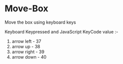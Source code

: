 # Move-Box
Move the box using keyboard keys

Keyboard Keypressed and JavaScript KeyCode value :-
1. arrow left - 37
2. arrow up - 38
3. arrow right - 39
4. arrow down - 40
